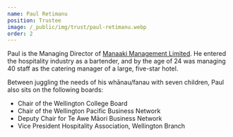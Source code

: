```yaml
---
name: Paul Retimanu
position: Trustee
image: /_public/img/trust/paul-retimanu.webp
order: 2
---
```


Paul is the Managing Director of <a href="https://wellingtonfunctions.co.nz/" target="_blank" rel="noreferrer noopener nofollow">Manaaki Management Limited</a>. He entered the hospitality industry as a bartender, and by the age of 24 was managing 40 staff as the catering manager of a large, five-star hotel.

Between juggling the needs of his whānau/fanau with seven children, Paul also sits on the following boards:
- Chair of the Wellington College Board
- Chair of the Wellington Pacific Business Network
- Deputy Chair for Te Awe Māori Business Network
- Vice President Hospitality Association, Wellington Branch